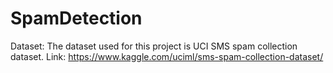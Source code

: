 # SpamDetection
Dataset: The dataset used for this project is UCI SMS spam collection dataset. 
          Link: https://www.kaggle.com/uciml/sms-spam-collection-dataset/
          
